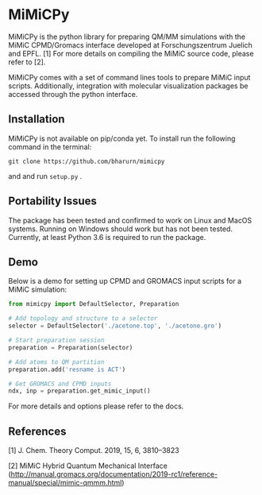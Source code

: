 # MiMiCPy
MiMiCPy is the python library for preparing QM/MM simulations with the MiMiC CPMD/Gromacs interface developed at Forschungszentrum Juelich and EPFL. [1] For more details on compiling the MiMiC source code, please refer to [2].

MiMiCPy comes with a set of command lines tools to prepare MiMiC input scripts. Additionally, integration with molecular visualization packages be accessed through the python interface.

## Installation
MiMiCPy is not available on pip/conda yet. To install run the following command in the terminal:
```
git clone https://github.com/bharurn/mimicpy
```
and and run ```setup.py``` .

## Portability Issues
The package has been tested and confirmed to work on Linux and MacOS systems. Running on Windows should work but has not been tested. Currently, at least Python 3.6 is required to run the package.

## Demo
Below is a demo for setting up CPMD and GROMACS input scripts for a MiMiC simulation:
```python
from mimicpy import DefaultSelector, Preparation

# Add topology and structure to a selector
selector = DefaultSelector('./acetone.top', './acetone.gro')

# Start preparation session
preparation = Preparation(selector)

# Add atoms to QM partition
preparation.add('resname is ACT')

# Get GROMACS and CPMD inputs
ndx, inp = preparation.get_mimic_input()
```
For more details and options please refer to the docs.
 
## References
[1] J. Chem. Theory Comput. 2019, 15, 6, 3810–3823

[2] MiMiC Hybrid Quantum Mechanical Interface (http://manual.gromacs.org/documentation/2019-rc1/reference-manual/special/mimic-qmmm.html)
